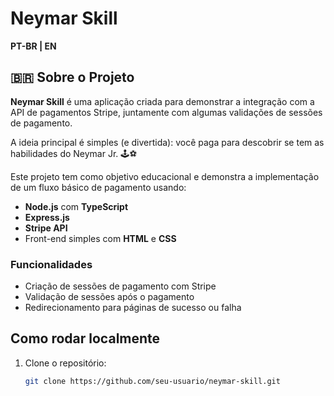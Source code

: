 # Neymar Skill

**PT-BR | EN**

## 🇧🇷 Sobre o Projeto

**Neymar Skill** é uma aplicação criada para demonstrar a integração com a API de pagamentos Stripe, juntamente com algumas validações de sessões de pagamento.

A ideia principal é simples (e divertida): você paga para descobrir se tem as habilidades do Neymar Jr. 🕹️⚽

Este projeto tem como objetivo educacional e demonstra a implementação de um fluxo básico de pagamento usando:

- **Node.js** com **TypeScript**
- **Express.js**
- **Stripe API**
- Front-end simples com **HTML** e **CSS**

### Funcionalidades

- Criação de sessões de pagamento com Stripe
- Validação de sessões após o pagamento
- Redirecionamento para páginas de sucesso ou falha

## Como rodar localmente

1. Clone o repositório:
   ```bash
   git clone https://github.com/seu-usuario/neymar-skill.git
   ```
